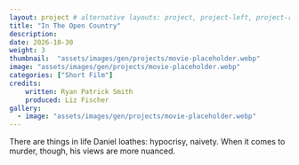 ```yaml
---
layout: project # alternative layouts: project, project-left, project-right, project-top
title: "In The Open Country"
description: 
date: 2026-10-30
weight: 3
thumbnail:  "assets/images/gen/projects/movie-placeholder.webp"
image: "assets/images/gen/projects/movie-placeholder.webp"
categories: ["Short Film"]
credits:
    written: Ryan Patrick Smith
    produced: Liz Fischer
gallery:
  - image: "assets/images/gen/projects/movie-placeholder.webp"
---
```


There are things in life Daniel loathes: hypocrisy, naivety. When it comes to murder, though, his views are more nuanced.
